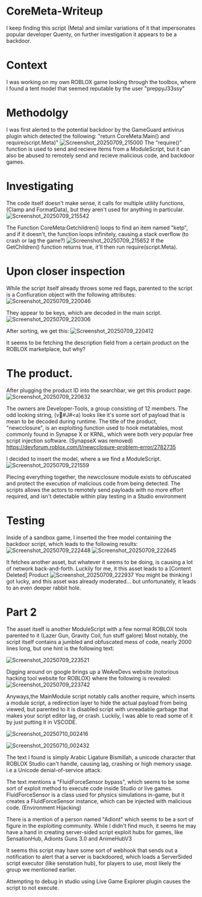 # CoreMeta-Writeup
I keep finding this script (Meta) and similar variations of it that impersonates popular developer Quenty, on further investigation it appears to be a backdoor.

# Context
I was working on my own ROBLOX game looking through the toolbox, where I found a tent model that seemed reputable by the user "preppyJ33ssy"

# Methodolgy
I was first alerted to the potential backdoor by the GameGuard antivirus plugin which detected the following: "return CoreMeta:Main() and require(script.Meta)"
![Screenshot_20250709_215000](https://github.com/user-attachments/assets/f80492d3-8602-431e-a34f-e852d204e2ef)
The "require()" function is used to send and recieve items from a ModuleScript, but it can also be abused to remotely send and recieve malicious code, and backdoor games.

# Investigating
The code itself doesn't make sense, it calls for multiple utility functions, (Clamp and FormatData), but they aren't used for anything in particular.
![Screenshot_20250709_215542](https://github.com/user-attachments/assets/b23d1646-0315-4d24-bcae-832415974185)

The Function CoreMeta:Getchildren() loops to find an item named "ketp", and if it doesn't, the function loops infinitely, causing a stack overflow (to crash or lag the game?)
![Screenshot_20250709_215652](https://github.com/user-attachments/assets/8a6b061f-7390-49e2-bc73-690d3d259f6c)
If the GetChildren() function returns true, it'll then run require(script.Meta).

# Upon closer inspection
While the script itself already throws some red flags, parented to the script is a Confiuration object with the following attributes:
![Screenshot_20250709_220046](https://github.com/user-attachments/assets/02bd960a-d709-46b3-bd5c-b1b76b25a287)

They appear to be keys, which are decoded in the main script.
![Screenshot_20250709_220306](https://github.com/user-attachments/assets/fe573b14-6351-4f3a-b63b-c9e51abdc7af)

After sorting, we get this:
![Screenshot_20250709_220412](https://github.com/user-attachments/assets/fa30e562-cefd-4dbe-86a0-9edc55ac9cb3)

It seems to be fetching the description field from a certain product on the ROBLOX marketplace, but why?

# The product.
After plugging the product ID into the searchbar, we get this product page.
![Screenshot_20250709_220632](https://github.com/user-attachments/assets/d8bb7c2a-54fe-49f4-9333-d2c2081c446d)

The owners are DeveIoper-TooIs, a group consisting of 12 members.
The odd looking string, (v#J#<a) looks like it's some sort of payload that is mean to be decoded during runtime.
The title of the product, "newcclosure", is an exploiting function used to hook metatables, most commonly found in Synapse X or KRNL, which were both very popular free script injection software. (SynapseX was removed)
https://devforum.roblox.com/t/newcclosure-problem-error/2782735

I decided to insert the model, where a we find a ModuleScript.
![Screenshot_20250709_221559](https://github.com/user-attachments/assets/507a3bf5-c369-4cde-9ec4-d07934c4b529)

Piecing everything together, the newcclosure module exists to obfuscated and protect the execution of malicious code from being detected.
The scripts allows the actors to remotely send payloads with no more effort required, and isn't detectable within play testing in a Studio environment

# Testing
Inside of a sandbox game, I inserted the free model containing the backdoor script, which leads to the following results:
![Screenshot_20250709_222448](https://github.com/user-attachments/assets/2840a994-b965-4644-95ae-6b9f0959d7e4)
![Screenshot_20250709_222645](https://github.com/user-attachments/assets/28b5ff8f-a6e8-4fbc-875d-fe7e9540ee0f)

It fetches another asset, but whatever it seems to be doing, is causing a lot of network back-and-forth.
Luckily for me, it this asset leads to a [Content Deleted] Product
![Screenshot_20250709_222937](https://github.com/user-attachments/assets/55bde199-877a-4d1e-bb2a-543706700ec2)
You might be thinking I got lucky, and this asset was already moderated... but unfortunately, it leads to an even deeper rabbit hole.

# Part 2
The asset itself is another ModuleScript with a few normal ROBLOX tools parented to it (Lazer Gun, Gravity Coil, fun stuff galore)
Most notably, the script itself contains a jumbled and obfuscated mess of code, nearly 2000 lines long, but one hint is the following text:

![Screenshot_20250709_223521](https://github.com/user-attachments/assets/7d94944a-ce1a-4883-9d7c-d8c4ad8e9969)

Digging around on google brings up a WeAreDevs website (notorious hacking tool website for ROBLOX) where the following is revealed:
![Screenshot_20250709_223742](https://github.com/user-attachments/assets/00638e9c-8c7e-403a-a8c4-00590ea5c7fd)

Anyways,the MainModule script notably calls another require, which inserts a module script, a redirection layer to hide the actual payload from being viewed, but parented to it is disabled script with unreadable garbage that makes your script editor lag, or crash. Luckily, I was able to read some of it by just putting it in VSCODE.

![Screenshot_20250710_002416](https://github.com/user-attachments/assets/4cfb7810-08ce-4864-954d-75c43f53b2a0)

![Screenshot_20250710_002432](https://github.com/user-attachments/assets/8fdeeb82-1170-4c83-b7e8-ec81e106ee27)

The text I found is simply Arabic Ligature Bismillah, a unicode character that ROBLOX Studio can't handle, causing lag, crashing or high memory usage. i.e a Unicode denial-of-service attack. 

The text mentions a "FluidForceSensor bypass", which seems to be some sort of exploit method to execute code inside Studio or live games. FluidForceSensor is a class used for physics simulations in-game, but it creates a FluidForceSensor instance, which can be injected with malicious code. (Environment Hijacking)

There is a mention of a person named "Adiont" which seems to be a sort of  figure in the exploiting community. While I didn't find much, it seems he may have a hand in creating server-sided script exploit hubs for games, like SensationHub, Adionts Guns 3.0 and AnimeHubV3

It seems this script may have some sort of webhook that sends out a notification to alert that a server is backdoored, which loads a ServerSided script executor (like senstation hub), for players to use, most likely the group we mentioned earlier.

Attempting to debug in studio using Live Game Explorer plugin causes the script to not execute.




